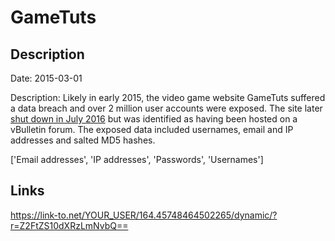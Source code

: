 # GameTuts

## Description

Date: 2015-03-01

Description:
Likely in early 2015, the video game website GameTuts suffered a data breach and over 2 million user accounts were exposed. The site later <a href="https://twitter.com/TeamModio/status/756705841168916486" target="_blank" rel="noopener">shut down in July 2016</a> but was identified as having been hosted on a vBulletin forum. The exposed data included usernames, email and IP addresses and salted MD5 hashes.


['Email addresses', 'IP addresses', 'Passwords', 'Usernames']

## Links

https://link-to.net/YOUR_USER/164.45748464502265/dynamic/?r=Z2FtZS10dXRzLmNvbQ==